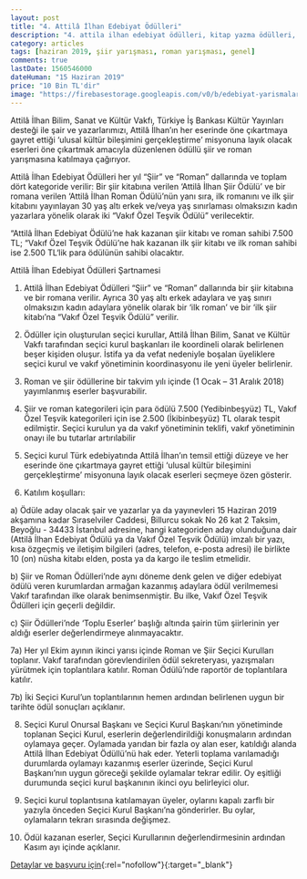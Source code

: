 ```yaml
---
layout: post
title: "4. Attilâ İlhan Edebiyat Ödülleri"
description: "4. attila ilhan edebiyat ödülleri, kitap yazma ödülleri, para ödüllü yarışmalar"
category: articles
tags: [haziran 2019, şiir yarışması, roman yarışması, genel]
comments: true
lastDate: 1560546000
dateHuman: "15 Haziran 2019"
price: "10 Bin TL'dir"
image: "https://firebasestorage.googleapis.com/v0/b/edebiyat-yarismalari.appspot.com/o/attila-ilhan-edebiyat-odulleri.jpg?alt=media&token=9d3e88f5-463c-4a40-82fd-71886c0f9eae"
---
```


Attilâ İlhan Bilim, Sanat ve Kültür Vakfı, Türkiye İş Bankası Kültür Yayınları desteği ile şair ve yazarlarımızı, Attilâ İlhan’ın her eserinde öne çıkartmaya gayret ettiği ‘ulusal kültür bileşimini gerçekleştirme’ misyonuna layık olacak eserleri öne çıkartmak amacıyla düzenlenen ödüllü şiir ve roman yarışmasına katılmaya çağırıyor.

Attilâ İlhan Edebiyat Ödülleri her yıl “Şiir” ve “Roman” dallarında ve toplam dört kategoride verilir: Bir şiir kitabına verilen ‘Attilâ İlhan Şiir Ödülü’ ve bir romana verilen ‘Attilâ İlhan Roman Ödülü’nün yanı sıra, ilk romanını ve ilk şiir kitabını yayınlayan 30 yaş altı erkek ve/veya yaş sınırlaması olmaksızın kadın yazarlara yönelik olarak iki “Vakıf Özel Teşvik Ödülü” verilecektir.

“Attilâ İlhan Edebiyat Ödülü’ne  hak kazanan şiir kitabı ve roman sahibi  7.500 TL; “Vakıf Özel Teşvik Ödülü’ne hak kazanan ilk şiir kitabı ve ilk roman sahibi ise 2.500 TL‘lik para ödülünün sahibi olacaktır.

Attilâ İlhan Edebiyat Ödülleri Şartnamesi
1. Attilâ İlhan Edebiyat Ödülleri “Şiir” ve “Roman” dallarında bir şiir kitabına ve bir romana verilir. Ayrıca 30 yaş altı erkek adaylara ve yaş sınırı olmaksızın kadın adaylara yönelik olarak bir ‘ilk roman’ ve bir ‘ilk şiir kitabı’na “Vakıf Özel Teşvik Ödülü” verilir.

2. Ödüller için oluşturulan seçici kurullar, Attilâ İlhan Bilim, Sanat ve Kültür Vakfı tarafından seçici kurul başkanları ile koordineli olarak belirlenen beşer kişiden oluşur. İstifa ya da vefat nedeniyle boşalan üyeliklere seçici kurul ve vakıf yönetiminin koordinasyonu ile yeni üyeler belirlenir.

3. Roman ve şiir ödüllerine bir takvim yılı içinde (1 Ocak – 31 Aralık 2018) yayımlanmış eserler başvurabilir.

4. Şiir ve roman kategorileri için para ödülü 7.500 (Yedibinbeşyüz) TL, Vakıf Özel Teşvik kategorileri için ise 2.500 (İkibinbeşyüz) TL olarak tespit edilmiştir. Seçici kurulun ya da vakıf yönetiminin teklifi, vakıf yönetiminin onayı ile bu tutarlar artırılabilir

5. Seçici kurul Türk edebiyatında Attilâ İlhan’ın temsil ettiği düzeye ve her eserinde öne çıkartmaya gayret ettiği ‘ulusal kültür bileşimini gerçekleştirme’ misyonuna layık olacak eserleri seçmeye özen gösterir.

6. Katılım koşulları:

a) Ödüle aday olacak şair ve yazarlar ya da yayınevleri 15 Haziran 2019 akşamına kadar Sıraselviler Caddesi, Billurcu sokak No 26 kat 2 Taksim, Beyoğlu - 34433 İstanbul adresine, hangi kategoriden aday olunduğuna dair (Attilâ İlhan Edebiyat Ödülü ya da Vakıf Özel Teşvik Ödülü) imzalı bir yazı, kısa özgeçmiş ve iletişim bilgileri (adres, telefon, e-posta adresi) ile birlikte 10 (on) nüsha kitabı elden, posta ya da kargo ile teslim etmelidir.

b) Şiir ve Roman Ödülleri’nde aynı döneme denk gelen ve diğer edebiyat ödülü veren kurumlardan armağan kazanmış adaylara ödül verilmemesi Vakıf tarafından ilke olarak benimsenmiştir. Bu ilke, Vakıf Özel Teşvik Ödülleri için geçerli değildir.

c) Şiir Ödülleri’nde ‘Toplu Eserler’ başlığı altında şairin tüm şiirlerinin yer aldığı eserler değerlendirmeye alınmayacaktır.

7a) Her yıl Ekim ayının ikinci yarısı içinde Roman ve Şiir Seçici Kurulları toplanır. Vakıf tarafından görevlendirilen ödül sekreteryası, yazışmaları yürütmek için toplantılara katılır.  Roman Ödülü’nde raportör de toplantılara katılır.

7b) İki Seçici Kurul’un toplantılarının hemen ardından belirlenen uygun bir tarihte ödül sonuçları açıklanır.

8. Seçici Kurul Onursal Başkanı ve Seçici Kurul Başkanı’nın yönetiminde toplanan Seçici Kurul, eserlerin değerlendirildiği konuşmaların ardından oylamaya geçer. Oylamada yarıdan bir fazla oy alan eser, katıldığı alanda Attilâ İlhan Edebiyat Ödüllü’nü hak eder. Yeterli toplama varılamadığı durumlarda oylamayı kazanmış eserler üzerinde, Seçici Kurul Başkanı’nın uygun göreceği şekilde oylamalar tekrar edilir. Oy eşitliği durumunda seçici kurul başkanının ikinci oyu belirleyici olur.

9. Seçici kurul toplantısına katılamayan üyeler, oylarını kapalı zarflı bir yazıyla önceden Seçici Kurul Başkanı’na gönderirler. Bu oylar, oylamaların tekrarı sırasında değişmez.

10. Ödül kazanan eserler, Seçici Kurullarının değerlendirmesinin ardından Kasım ayı içinde açıklanır.

[Detaylar ve başvuru için](http://tilahan.org/4-attila-ilhan-edebiyat-odulleri-sair-ve-yazarlarimiza-acik-cagri/?utm_source=edebiyatyarismalari.com&utm_medium=affiliate&utm_campaign=cpc){:rel="nofollow"}{:target="_blank"}
